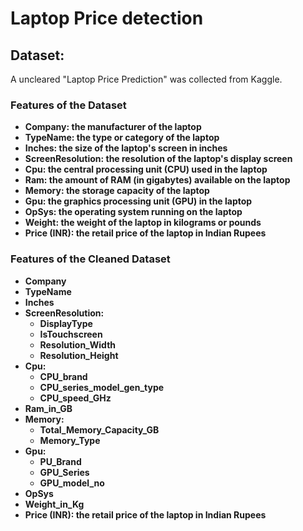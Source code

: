 # Laptop Price detection 

## Dataset: 
A uncleared "Laptop Price Prediction" was collected from Kaggle.

### Features of the Dataset
- **Company: the manufacturer of the laptop**
- **TypeName: the type or category of the laptop**
- **Inches: the size of the laptop's screen in inches**
- **ScreenResolution: the resolution of the laptop's display screen**
- **Cpu: the central processing unit (CPU) used in the laptop**
- **Ram: the amount of RAM (in gigabytes) available on the laptop**
- **Memory: the storage capacity of the laptop**
- **Gpu: the graphics processing unit (GPU) in the laptop**
- **OpSys: the operating system running on the laptop**
- **Weight: the weight of the laptop in kilograms or pounds**
- **Price (INR): the retail price of the laptop in Indian Rupees**

### Features of the Cleaned Dataset
- **Company**
- **TypeName**
- **Inches**
- **ScreenResolution:**
    - **DisplayType**
    - **IsTouchscreen**
    - **Resolution_Width** 
    - **Resolution_Height**
- **Cpu:**
    - **CPU_brand**
    - **CPU_series_model_gen_type**
    - **CPU_speed_GHz**
- **Ram_in_GB**
- **Memory:**
    - **Total_Memory_Capacity_GB**
    - **Memory_Type**
- **Gpu:**
    - **PU_Brand**
    - **GPU_Series** 
    - **GPU_model_no**
- **OpSys**
- **Weight_in_Kg**
- **Price (INR): the retail price of the laptop in Indian Rupees**
